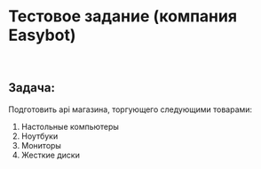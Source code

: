 <h1>
Тестовое задание (компания Easybot)
</h1>
</br>
<h2>
  Задача:
</h2>
Подготовить api магазина, торгующего следующими товарами:
<ol>
  <li>
    Настольные компьютеры
  </li>
  <li>
    Ноутбуки
  </li>
  <li>
    Мониторы
  </li>
  <li>
    Жесткие диски
  </li>
</ol>
